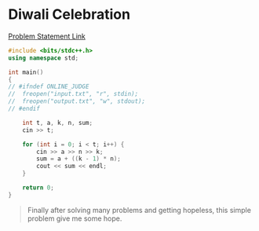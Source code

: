 # Diwali Celebration

[Problem Statement Link](https://www.hackerearth.com/practice/basic-programming/implementation/basics-of-implementation/practice-problems/algorithm/diwali-celebration/)

``` c++
#include <bits/stdc++.h>
using namespace std;

int main()
{
// #ifndef ONLINE_JUDGE
// 	freopen("input.txt", "r", stdin);
// 	freopen("output.txt", "w", stdout);
// #endif

	int t, a, k, n, sum;
	cin >> t;

	for (int i = 0; i < t; i++) {
		cin >> a >> n >> k;
		sum = a + ((k - 1) * n);
		cout << sum << endl;
	}

	return 0;
}
```

> Finally after solving many problems and getting hopeless, this simple problem give me some hope.